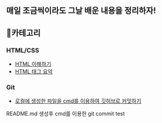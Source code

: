 ## 매일 조금씩이라도 그날 배운 내용을 정리하자!

## :page_with_curl:카테고리

### HTML/CSS
- [HTML 이해하기](https://github.com/jiyoungbkim/TIL/blob/master/HTML/html_basic.md)
- [HTML 태그 요약](https://github.com/jiyoungbkim/TIL/blob/master/HTML/html_tag.md)

### Git
- [로컬에 생성한 파일을 cmd를 이용하여 깃허브로 커밋하기](https://github.com/jiyoungbkim/TIL/blob/master/Git/local_to_git.md)

README.md 생성후 cmd를 이용한 git commit test
